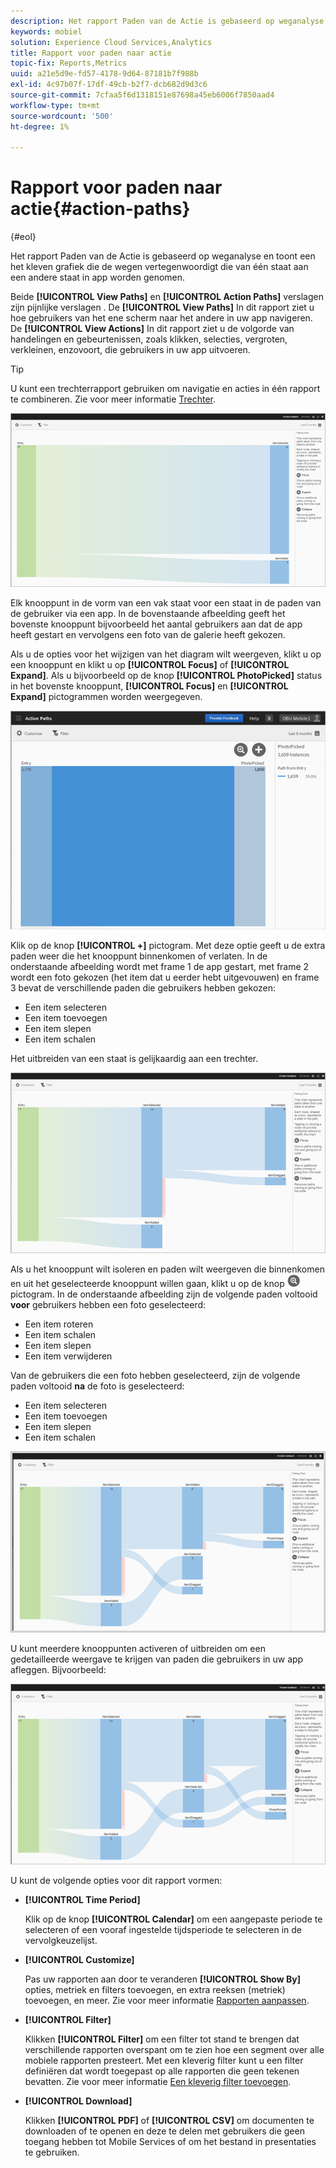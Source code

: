 ```yaml
---
description: Het rapport Paden van de Actie is gebaseerd op weganalyse en toont een het kleven grafiek die de wegen vertegenwoordigt die van één staat aan een andere staat in app worden genomen.
keywords: mobiel
solution: Experience Cloud Services,Analytics
title: Rapport voor paden naar actie
topic-fix: Reports,Metrics
uuid: a21e5d9e-fd57-4178-9d64-87181b7f988b
exl-id: 4c97b07f-17df-49cb-b2f7-dcb682d9d3c6
source-git-commit: 7cfaa5f6d1318151e87698a45eb6006f7850aad4
workflow-type: tm+mt
source-wordcount: '500'
ht-degree: 1%

---
```


# Rapport voor paden naar actie{#action-paths}

{#eol}

Het rapport Paden van de Actie is gebaseerd op weganalyse en toont een het kleven grafiek die de wegen vertegenwoordigt die van één staat aan een andere staat in app worden genomen.

Beide **[!UICONTROL View Paths]** en **[!UICONTROL Action Paths]** verslagen zijn pijnlijke verslagen . De **[!UICONTROL View Paths]** In dit rapport ziet u hoe gebruikers van het ene scherm naar het andere in uw app navigeren. De **[!UICONTROL View Actions]** In dit rapport ziet u de volgorde van handelingen en gebeurtenissen, zoals klikken, selecties, vergroten, verkleinen, enzovoort, die gebruikers in uw app uitvoeren.

>[!TIP]
>
>U kunt een trechterrapport gebruiken om navigatie en acties in één rapport te combineren. Zie voor meer informatie [Trechter](/help/using/usage/reports-funnel.md).

![](assets/action_paths.png)

Elk knooppunt in de vorm van een vak staat voor een staat in de paden van de gebruiker via een app. In de bovenstaande afbeelding geeft het bovenste knooppunt bijvoorbeeld het aantal gebruikers aan dat de app heeft gestart en vervolgens een foto van de galerie heeft gekozen.

Als u de opties voor het wijzigen van het diagram wilt weergeven, klikt u op een knooppunt en klikt u op **[!UICONTROL Focus]** of **[!UICONTROL Expand]**. Als u bijvoorbeeld op de knop **[!UICONTROL PhotoPicked]** status in het bovenste knooppunt, **[!UICONTROL Focus]** en **[!UICONTROL Expand]** pictogrammen worden weergegeven.

![](assets/action_paths_icons.png)

Klik op de knop **[!UICONTROL +]** pictogram. Met deze optie geeft u de extra paden weer die het knooppunt binnenkomen of verlaten. In de onderstaande afbeelding wordt met frame 1 de app gestart, met frame 2 wordt een foto gekozen (het item dat u eerder hebt uitgevouwen) en frame 3 bevat de verschillende paden die gebruikers hebben gekozen:

* Een item selecteren
* Een item toevoegen
* Een item slepen
* Een item schalen

Het uitbreiden van een staat is gelijkaardig aan een trechter.

![actiepad uitvouwen](assets/action_paths_expand.png)

Als u het knooppunt wilt isoleren en paden wilt weergeven die binnenkomen en uit het geselecteerde knooppunt willen gaan, klikt u op de knop  ![focuspictogram](assets/icon_focus.png) pictogram. In de onderstaande afbeelding zijn de volgende paden voltooid **voor** gebruikers hebben een foto geselecteerd:

* Een item roteren
* Een item schalen
* Een item slepen
* Een item verwijderen

Van de gebruikers die een foto hebben geselecteerd, zijn de volgende paden voltooid **na** de foto is geselecteerd:

* Een item selecteren
* Een item toevoegen
* Een item slepen
* Een item schalen

![actiepadfocus](assets/action_paths_focus.png)

U kunt meerdere knooppunten activeren of uitbreiden om een gedetailleerde weergave te krijgen van paden die gebruikers in uw app afleggen. Bijvoorbeeld:

![actiepad, meerdere](assets/action_paths_mult.png)

U kunt de volgende opties voor dit rapport vormen:

* **[!UICONTROL Time Period]**

   Klik op de knop **[!UICONTROL Calendar]** om een aangepaste periode te selecteren of een vooraf ingestelde tijdsperiode te selecteren in de vervolgkeuzelijst.

* **[!UICONTROL Customize]**

   Pas uw rapporten aan door te veranderen **[!UICONTROL Show By]** opties, metriek en filters toevoegen, en extra reeksen (metriek) toevoegen, en meer. Zie voor meer informatie [Rapporten aanpassen](/help/using/usage/reports-customize/reports-customize.md).

* **[!UICONTROL Filter]**

   Klikken **[!UICONTROL Filter]** om een filter tot stand te brengen dat verschillende rapporten overspant om te zien hoe een segment over alle mobiele rapporten presteert. Met een kleverig filter kunt u een filter definiëren dat wordt toegepast op alle rapporten die geen tekenen bevatten. Zie voor meer informatie [Een kleverig filter toevoegen](/help/using/usage/reports-customize/t-sticky-filter.md).

* **[!UICONTROL Download]**

   Klikken **[!UICONTROL PDF]** of **[!UICONTROL CSV]** om documenten te downloaden of te openen en deze te delen met gebruikers die geen toegang hebben tot Mobile Services of om het bestand in presentaties te gebruiken.
